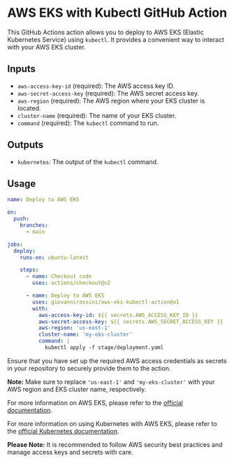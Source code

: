 # AWS EKS with Kubectl GitHub Action

This GitHub Actions action allows you to deploy to AWS EKS (Elastic Kubernetes Service) using `kubectl`. It provides a convenient way to interact with your AWS EKS cluster.

## Inputs

- `aws-access-key-id` (required): The AWS access key ID.
- `aws-secret-access-key` (required): The AWS secret access key.
- `aws-region` (required): The AWS region where your EKS cluster is located.
- `cluster-name` (required): The name of your EKS cluster.
- `command` (required): The `kubectl` command to run.

## Outputs

- `kubernetes`: The output of the `kubectl` command.

## Usage

```yaml
name: Deploy to AWS EKS

on:
  push:
    branches:
      - main

jobs:
  deploy:
    runs-on: ubuntu-latest

    steps:
      - name: Checkout code
        uses: actions/checkout@v2

      - name: Deploy to AWS EKS
        uses: giovannirossini/aws-eks-kubectl-action@v1
        with:
          aws-access-key-id: ${{ secrets.AWS_ACCESS_KEY_ID }}
          aws-secret-access-key: ${{ secrets.AWS_SECRET_ACCESS_KEY }}
          aws-region: 'us-east-1'
          cluster-name: 'my-eks-cluster'
          command: |
            kubectl apply -f stage/deployment.yaml
```

Ensure that you have set up the required AWS access credentials as secrets in your repository to securely provide them to the action.

**Note:** Make sure to replace `'us-east-1'` and `'my-eks-cluster'` with your AWS region and EKS cluster name, respectively.

For more information on AWS EKS, please refer to the [official documentation](https://aws.amazon.com/eks/).

For more information on using Kubernetes with AWS EKS, please refer to the [official Kubernetes documentation](https://kubernetes.io/docs/concepts/).

**Please Note:** It is recommended to follow AWS security best practices and manage access keys and secrets with care.
